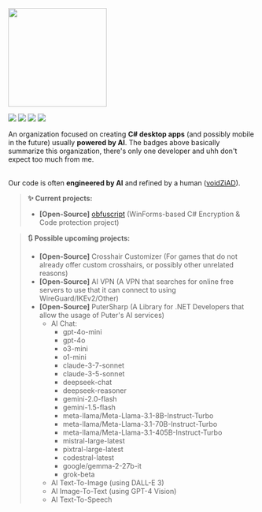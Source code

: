 <img src="https://github.com/user-attachments/assets/26a93cad-0229-497a-becf-44c0eeab02c3" alt="" width="200"/>

![](https://forthebadge.com/images/badges/you-didnt-ask-for-this.svg) ![](https://forthebadge.com/images/badges/it-works-no-idea-why.svg) ![](https://forthebadge.com/images/badges/approved-by-my-mom.svg) ![](https://forthebadge.com/images/badges/code-written-by-chatgpt-ai-ftw.svg)

An organization focused on creating **C# desktop apps** (and possibly mobile in the future) usually **powered by AI**. The badges above basically summarize this organization, there's only one developer and uhh don't expect too much from me.
<br>
<br>

Our code is often **engineered by AI** and refined by a human ([voidZiAD](https://github.com/voidZiAD)).

> **✨ Current projects:**
> 
> - **[Open-Source]** [obfuscript](https://github.com/mixrifyAI/Obfuscript) (WinForms-based C# Encryption & Code protection project)

> **🔃 Possible upcoming projects:**
>
> - **[Open-Source]** Crosshair Customizer (For games that do not already offer custom crosshairs, or possibly other unrelated reasons)
> - **[Open-Source]** AI VPN (A VPN that searches for online free servers to use that it can connect to using WireGuard/IKEv2/Other)
> - **[Open-Source]** PuterSharp (A Library for .NET Developers that allow the usage of Puter's AI services)
>   - AI Chat:
>     - gpt-4o-mini
>     - gpt-4o
>     - o3-mini
>     - o1-mini
>     - claude-3-7-sonnet
>     - claude-3-5-sonnet
>     - deepseek-chat
>     - deepseek-reasoner
>     - gemini-2.0-flash
>     - gemini-1.5-flash
>     - meta-llama/Meta-Llama-3.1-8B-Instruct-Turbo
>     - meta-llama/Meta-Llama-3.1-70B-Instruct-Turbo
>     - meta-llama/Meta-Llama-3.1-405B-Instruct-Turbo
>     - mistral-large-latest
>     - pixtral-large-latest
>     - codestral-latest
>     - google/gemma-2-27b-it
>     - grok-beta
>   - AI Text-To-Image (using DALL-E 3)
>   - AI Image-To-Text (using GPT-4 Vision)
>   - AI Text-To-Speech
